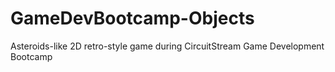 # GameDevBootcamp-Objects
Asteroids-like 2D retro-style game during CircuitStream Game Development Bootcamp

